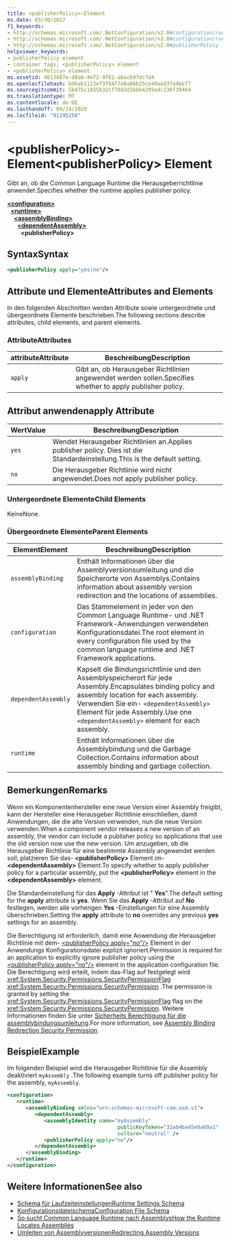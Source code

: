 ```yaml
---
title: <publisherPolicy>-Element
ms.date: 03/30/2017
f1_keywords:
- http://schemas.microsoft.com/.NetConfiguration/v2.0#configuration/runtime/assemblyBinding/publisherPolicy
- http://schemas.microsoft.com/.NetConfiguration/v2.0#configuration/runtime/assemblyBinding/dependentAssembly/publisherPolicy
- http://schemas.microsoft.com/.NetConfiguration/v2.0#publisherPolicy
helpviewer_keywords:
- publisherPolicy element
- container tags, <publisherPolicy> element
- <publisherPolicy> element
ms.assetid: 4613407e-d0a8-4ef2-9f81-a6acb9fdc7d4
ms.openlocfilehash: bd6ab1123ef3f84f7e8a06b25ce48aed37e4bef7
ms.sourcegitcommit: 5b475c1855b32cf78d2d1bbb4295e4c236f39464
ms.translationtype: MT
ms.contentlocale: de-DE
ms.lasthandoff: 09/24/2020
ms.locfileid: "91195258"
---
```

# <a name="publisherpolicy-element"></a><span data-ttu-id="5d4e8-102">\<publisherPolicy>-Element</span><span class="sxs-lookup"><span data-stu-id="5d4e8-102">\<publisherPolicy> Element</span></span>

<span data-ttu-id="5d4e8-103">Gibt an, ob die Common Language Runtime die Herausgeberrichtlinie anwendet.</span><span class="sxs-lookup"><span data-stu-id="5d4e8-103">Specifies whether the runtime applies publisher policy.</span></span>  
  
[**\<configuration>**](../configuration-element.md)\
&nbsp;&nbsp;[**\<runtime>**](runtime-element.md)\
&nbsp;&nbsp;&nbsp;&nbsp;[**\<assemblyBinding>**](assemblybinding-element-for-runtime.md)\
&nbsp;&nbsp;&nbsp;&nbsp;&nbsp;&nbsp;[**\<dependentAssembly>**](dependentassembly-element.md)\
&nbsp;&nbsp;&nbsp;&nbsp;&nbsp;&nbsp;&nbsp;&nbsp;**\<publisherPolicy>**  
  
## <a name="syntax"></a><span data-ttu-id="5d4e8-104">Syntax</span><span class="sxs-lookup"><span data-stu-id="5d4e8-104">Syntax</span></span>  
  
```xml  
<publisherPolicy apply="yes|no"/>  
```  
  
## <a name="attributes-and-elements"></a><span data-ttu-id="5d4e8-105">Attribute und Elemente</span><span class="sxs-lookup"><span data-stu-id="5d4e8-105">Attributes and Elements</span></span>  

 <span data-ttu-id="5d4e8-106">In den folgenden Abschnitten werden Attribute sowie untergeordnete und übergeordnete Elemente beschrieben.</span><span class="sxs-lookup"><span data-stu-id="5d4e8-106">The following sections describe attributes, child elements, and parent elements.</span></span>  
  
### <a name="attributes"></a><span data-ttu-id="5d4e8-107">Attribute</span><span class="sxs-lookup"><span data-stu-id="5d4e8-107">Attributes</span></span>  
  
|<span data-ttu-id="5d4e8-108">attribute</span><span class="sxs-lookup"><span data-stu-id="5d4e8-108">Attribute</span></span>|<span data-ttu-id="5d4e8-109">Beschreibung</span><span class="sxs-lookup"><span data-stu-id="5d4e8-109">Description</span></span>|  
|---------------|-----------------|  
|`apply`|<span data-ttu-id="5d4e8-110">Gibt an, ob Herausgeber Richtlinien angewendet werden sollen.</span><span class="sxs-lookup"><span data-stu-id="5d4e8-110">Specifies whether to apply publisher policy.</span></span>|  
  
## <a name="apply-attribute"></a><span data-ttu-id="5d4e8-111">Attribut anwenden</span><span class="sxs-lookup"><span data-stu-id="5d4e8-111">apply Attribute</span></span>  
  
|<span data-ttu-id="5d4e8-112">Wert</span><span class="sxs-lookup"><span data-stu-id="5d4e8-112">Value</span></span>|<span data-ttu-id="5d4e8-113">Beschreibung</span><span class="sxs-lookup"><span data-stu-id="5d4e8-113">Description</span></span>|  
|-----------|-----------------|  
|`yes`|<span data-ttu-id="5d4e8-114">Wendet Herausgeber Richtlinien an.</span><span class="sxs-lookup"><span data-stu-id="5d4e8-114">Applies publisher policy.</span></span> <span data-ttu-id="5d4e8-115">Dies ist die Standardeinstellung.</span><span class="sxs-lookup"><span data-stu-id="5d4e8-115">This is the default setting.</span></span>|  
|`no`|<span data-ttu-id="5d4e8-116">Die Herausgeber Richtlinie wird nicht angewendet.</span><span class="sxs-lookup"><span data-stu-id="5d4e8-116">Does not apply publisher policy.</span></span>|  
  
### <a name="child-elements"></a><span data-ttu-id="5d4e8-117">Untergeordnete Elemente</span><span class="sxs-lookup"><span data-stu-id="5d4e8-117">Child Elements</span></span>  

<span data-ttu-id="5d4e8-118">Keine</span><span class="sxs-lookup"><span data-stu-id="5d4e8-118">None.</span></span>  
  
### <a name="parent-elements"></a><span data-ttu-id="5d4e8-119">Übergeordnete Elemente</span><span class="sxs-lookup"><span data-stu-id="5d4e8-119">Parent Elements</span></span>  
  
|<span data-ttu-id="5d4e8-120">Element</span><span class="sxs-lookup"><span data-stu-id="5d4e8-120">Element</span></span>|<span data-ttu-id="5d4e8-121">Beschreibung</span><span class="sxs-lookup"><span data-stu-id="5d4e8-121">Description</span></span>|  
|-------------|-----------------|  
|`assemblyBinding`|<span data-ttu-id="5d4e8-122">Enthält Informationen über die Assemblyversionsumleitung und die Speicherorte von Assemblys.</span><span class="sxs-lookup"><span data-stu-id="5d4e8-122">Contains information about assembly version redirection and the locations of assemblies.</span></span>|  
|`configuration`|<span data-ttu-id="5d4e8-123">Das Stammelement in jeder von den Common Language Runtime- und .NET Framework-Anwendungen verwendeten Konfigurationsdatei.</span><span class="sxs-lookup"><span data-stu-id="5d4e8-123">The root element in every configuration file used by the common language runtime and .NET Framework applications.</span></span>|  
|`dependentAssembly`|<span data-ttu-id="5d4e8-124">Kapselt die Bindungsrichtlinie und den Assemblyspeicherort für jede Assembly.</span><span class="sxs-lookup"><span data-stu-id="5d4e8-124">Encapsulates binding policy and assembly location for each assembly.</span></span> <span data-ttu-id="5d4e8-125">Verwenden Sie ein- `<dependentAssembly>` Element für jede Assembly.</span><span class="sxs-lookup"><span data-stu-id="5d4e8-125">Use one `<dependentAssembly>` element for each assembly.</span></span>|  
|`runtime`|<span data-ttu-id="5d4e8-126">Enthält Informationen über die Assemblybindung und die Garbage Collection.</span><span class="sxs-lookup"><span data-stu-id="5d4e8-126">Contains information about assembly binding and garbage collection.</span></span>|  
  
## <a name="remarks"></a><span data-ttu-id="5d4e8-127">Bemerkungen</span><span class="sxs-lookup"><span data-stu-id="5d4e8-127">Remarks</span></span>  

 <span data-ttu-id="5d4e8-128">Wenn ein Komponentenhersteller eine neue Version einer Assembly freigibt, kann der Hersteller eine Herausgeber Richtlinie einschließen, damit Anwendungen, die die alte Version verwenden, nun die neue Version verwenden.</span><span class="sxs-lookup"><span data-stu-id="5d4e8-128">When a component vendor releases a new version of an assembly, the vendor can include a publisher policy so applications that use the old version now use the new version.</span></span> <span data-ttu-id="5d4e8-129">Um anzugeben, ob die Herausgeber Richtlinie für eine bestimmte Assembly angewendet werden soll, platzieren Sie das- **\<publisherPolicy>** Element im- **\<dependentAssembly>** Element.</span><span class="sxs-lookup"><span data-stu-id="5d4e8-129">To specify whether to apply publisher policy for a particular assembly, put the **\<publisherPolicy>** element in the **\<dependentAssembly>** element.</span></span>  
  
 <span data-ttu-id="5d4e8-130">Die Standardeinstellung für das **Apply** -Attribut ist " **Yes**".</span><span class="sxs-lookup"><span data-stu-id="5d4e8-130">The default setting for the **apply** attribute is **yes**.</span></span> <span data-ttu-id="5d4e8-131">Wenn Sie das **Apply** -Attribut auf **No** festlegen, werden alle vorherigen **Yes** -Einstellungen für eine Assembly überschrieben.</span><span class="sxs-lookup"><span data-stu-id="5d4e8-131">Setting the **apply** attribute to **no** overrides any previous **yes** settings for an assembly.</span></span>  
  
 <span data-ttu-id="5d4e8-132">Die Berechtigung ist erforderlich, damit eine Anwendung die Herausgeber Richtlinie mit dem- [\<publisherPolicy apply="no"/>](publisherpolicy-element.md) Element in der Anwendungs Konfigurationsdatei explizit ignoriert.</span><span class="sxs-lookup"><span data-stu-id="5d4e8-132">Permission is required for an application to explicitly ignore publisher policy using the [\<publisherPolicy apply="no"/>](publisherpolicy-element.md) element in the application configuration file.</span></span> <span data-ttu-id="5d4e8-133">Die Berechtigung wird erteilt, indem das-Flag auf festgelegt wird <xref:System.Security.Permissions.SecurityPermissionFlag> <xref:System.Security.Permissions.SecurityPermission> .</span><span class="sxs-lookup"><span data-stu-id="5d4e8-133">The permission is granted by setting the <xref:System.Security.Permissions.SecurityPermissionFlag> flag on the <xref:System.Security.Permissions.SecurityPermission>.</span></span> <span data-ttu-id="5d4e8-134">Weitere Informationen finden Sie unter [Sicherheits Berechtigung für die assemblybindungsumleitung](../../assembly-binding-redirection-security-permission.md).</span><span class="sxs-lookup"><span data-stu-id="5d4e8-134">For more information, see [Assembly Binding Redirection Security Permission](../../assembly-binding-redirection-security-permission.md).</span></span>  
  
## <a name="example"></a><span data-ttu-id="5d4e8-135">Beispiel</span><span class="sxs-lookup"><span data-stu-id="5d4e8-135">Example</span></span>  

 <span data-ttu-id="5d4e8-136">Im folgenden Beispiel wird die Herausgeber Richtlinie für die Assembly deaktiviert `myAssembly` .</span><span class="sxs-lookup"><span data-stu-id="5d4e8-136">The following example turns off publisher policy for the assembly, `myAssembly`.</span></span>  
  
```xml  
<configuration>  
   <runtime>  
      <assemblyBinding xmlns="urn:schemas-microsoft-com:asm.v1">  
         <dependentAssembly>  
            <assemblyIdentity name="myAssembly"  
                                    publicKeyToken="32ab4ba45e0a69a1"  
                                    culture="neutral" />  
            <publisherPolicy apply="no"/>  
         </dependentAssembly>  
      </assemblyBinding>  
   </runtime>  
</configuration>  
```  
  
## <a name="see-also"></a><span data-ttu-id="5d4e8-137">Weitere Informationen</span><span class="sxs-lookup"><span data-stu-id="5d4e8-137">See also</span></span>

- [<span data-ttu-id="5d4e8-138">Schema für Laufzeiteinstellungen</span><span class="sxs-lookup"><span data-stu-id="5d4e8-138">Runtime Settings Schema</span></span>](index.md)
- [<span data-ttu-id="5d4e8-139">Konfigurationsdateischema</span><span class="sxs-lookup"><span data-stu-id="5d4e8-139">Configuration File Schema</span></span>](../index.md)
- [<span data-ttu-id="5d4e8-140">So sucht Common Language Runtime nach Assemblys</span><span class="sxs-lookup"><span data-stu-id="5d4e8-140">How the Runtime Locates Assemblies</span></span>](../../../deployment/how-the-runtime-locates-assemblies.md)
- [<span data-ttu-id="5d4e8-141">Umleiten von Assemblyversionen</span><span class="sxs-lookup"><span data-stu-id="5d4e8-141">Redirecting Assembly Versions</span></span>](../../redirect-assembly-versions.md)
